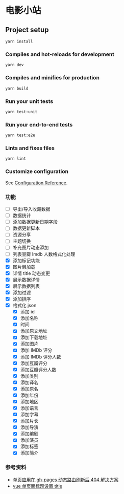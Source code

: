 # 电影小站

## Project setup

```shell
yarn install
```

### Compiles and hot-reloads for development

```shell
yarn dev
```

### Compiles and minifies for production

```shell
yarn build
```

### Run your unit tests

```shell
yarn test:unit
```

### Run your end-to-end tests

```shell
yarn test:e2e
```

### Lints and fixes files

```shell
yarn lint
```

### Customize configuration

See [Configuration Reference](https://cli.vuejs.org/config/).

### 功能

- [ ] 导出/导入收藏数据
- [ ] 数据统计
- [ ] 添加数据更新日期字段
- [ ] 数据更新脚本
- [ ] 资源分享
- [ ] 主题切换
- [ ] 补充图片动态添加
- [ ] 列表豆瓣 Imdb 人数格式化处理
- [x] 添加标记功能
- [x] 图片懒加载
- [x] 详情 title 动态变更
- [x] 展示数据详情
- [x] 展示数据列表
- [x] 添加过滤
- [x] 添加排序
- [x] 格式化 json
  - [x] 添加 id
  - [x] 添加名称
  - [x] 时间
  - [x] 添加原文地址
  - [x] 添加下载地址
  - [x] 添加图片
  - [x] 添加 IMDb 评分
  - [x] 添加 IMDb 评分人数
  - [x] 添加豆瓣评分
  - [x] 添加豆瓣评分人数
  - [x] 添加类别
  - [x] 添加译名
  - [x] 添加原名
  - [x] 添加年份
  - [x] 添加地区
  - [x] 添加语言
  - [x] 添加字幕
  - [x] 添加片长
  - [x] 添加导演
  - [x] 添加编剧
  - [x] 添加演员
  - [x] 添加标签
  - [x] 添加简介

### 参考资料

- [单页应用在 gh-pages 动态路由刷新后 404 解决方案](https://segmentfault.com/a/1190000012951274)
- [vue 单页面标题设置 title](https://blog.csdn.net/gqzydh/article/details/81539253)
